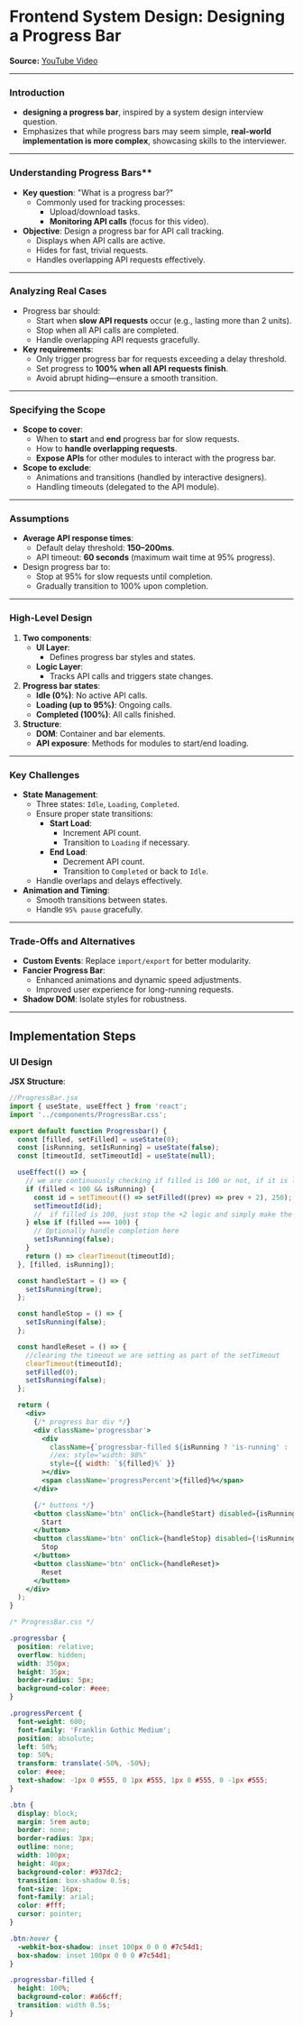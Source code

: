 # **Frontend System Design: Designing a Progress Bar**

**Source:** [YouTube Video](https://youtu.be/21ZgaFSRc_4?si=CdTFIasLZJ_J7YTo) 

----
### Introduction
- **designing a progress bar**, inspired by a system design interview question.
- Emphasizes that while progress bars may seem simple, **real-world implementation is more complex**, showcasing skills to the interviewer.

---

### Understanding Progress Bars**
- **Key question**: "What is a progress bar?"
  - Commonly used for tracking processes:
    - Upload/download tasks.
    - **Monitoring API calls** (focus for this video).
- **Objective**: Design a progress bar for API call tracking.
  - Displays when API calls are active.
  - Hides for fast, trivial requests.
  - Handles overlapping API requests effectively.

---

### Analyzing Real Cases
- Progress bar should:
  - Start when **slow API requests** occur (e.g., lasting more than 2 units).
  - Stop when all API calls are completed.
  - Handle overlapping API requests gracefully.
- **Key requirements**:
  - Only trigger progress bar for requests exceeding a delay threshold.
  - Set progress to **100% when all API requests finish**.
  - Avoid abrupt hiding—ensure a smooth transition.

---

### Specifying the Scope
- **Scope to cover**:
  - When to **start** and **end** progress bar for slow requests.
  - How to **handle overlapping requests**.
  - **Expose APIs** for other modules to interact with the progress bar.
- **Scope to exclude**:
  - Animations and transitions (handled by interactive designers).
  - Handling timeouts (delegated to the API module).

---

###  Assumptions
- **Average API response times**:
  - Default delay threshold: **150–200ms**.
  - API timeout: **60 seconds** (maximum wait time at 95% progress).
- Design progress bar to:
  - Stop at 95% for slow requests until completion.
  - Gradually transition to 100% upon completion.

---

### High-Level Design
1. **Two components**:
   - **UI Layer**:
     - Defines progress bar styles and states.
   - **Logic Layer**:
     - Tracks API calls and triggers state changes.
2. **Progress bar states**:
   - **Idle (0%)**: No active API calls.
   - **Loading (up to 95%)**: Ongoing calls.
   - **Completed (100%)**: All calls finished.
3. **Structure**:
   - **DOM**: Container and bar elements.
   - **API exposure**: Methods for modules to start/end loading.

---

### Key Challenges
- **State Management**:
  - Three states: `Idle`, `Loading`, `Completed`.
  - Ensure proper state transitions:
    - **Start Load**:
      - Increment API count.
      - Transition to `Loading` if necessary.
    - **End Load**:
      - Decrement API count.
      - Transition to `Completed` or back to `Idle`.
  - Handle overlaps and delays effectively.
- **Animation and Timing**:
  - Smooth transitions between states.
  - Handle `95% pause` gracefully.

---

### Trade-Offs and Alternatives
- **Custom Events**: Replace `import/export` for better modularity.
- **Fancier Progress Bar**:
  - Enhanced animations and dynamic speed adjustments.
  - Improved user experience for long-running requests.
- **Shadow DOM**: Isolate styles for robustness.

---

## **Implementation Steps**
### **UI Design**


**JSX Structure**:
```jsx
//ProgressBar.jsx
import { useState, useEffect } from 'react';
import '../components/ProgressBar.css';

export default function Progressbar() {
  const [filled, setFilled] = useState(0);
  const [isRunning, setIsRunning] = useState(false);
  const [timeoutId, setTimeoutId] = useState(null);

  useEffect(() => {
    // we are continuously checking if filled is 100 or not, if it is less than 100 then it keeps on running
    if (filled < 100 && isRunning) {
      const id = setTimeout(() => setFilled((prev) => prev + 2), 250);
      setTimeoutId(id);
      //  if filled is 100, just stop the +2 logic and simply make the state false
    } else if (filled === 100) {
      // Optionally handle completion here
      setIsRunning(false);
    }
    return () => clearTimeout(timeoutId);
  }, [filled, isRunning]);

  const handleStart = () => {
    setIsRunning(true);
  };

  const handleStop = () => {
    setIsRunning(false);
  };

  const handleReset = () => {
    //clearing the timeout we are setting as part of the setTimeout
    clearTimeout(timeoutId);
    setFilled(0);
    setIsRunning(false);
  };

  return (
    <div>
      {/* progress bar div */}
      <div className='progressbar'>
        <div
          className={`progressbar-filled ${isRunning ? 'is-running' : ''}`}
          //ex: style="width: 98%"
          style={{ width: `${filled}%` }}
        ></div>
        <span className='progressPercent'>{filled}%</span>
      </div>

      {/* buttons */}
      <button className='btn' onClick={handleStart} disabled={isRunning}>
        Start
      </button>
      <button className='btn' onClick={handleStop} disabled={!isRunning}>
        Stop
      </button>
      <button className='btn' onClick={handleReset}>
        Reset
      </button>
    </div>
  );
}
```

```css
/* ProgressBar.css */

.progressbar {
  position: relative;
  overflow: hidden;
  width: 350px;
  height: 35px;
  border-radius: 5px;
  background-color: #eee;
}

.progressPercent {
  font-weight: 600;
  font-family: 'Franklin Gothic Medium';
  position: absolute;
  left: 50%;
  top: 50%;
  transform: translate(-50%, -50%);
  color: #eee;
  text-shadow: -1px 0 #555, 0 1px #555, 1px 0 #555, 0 -1px #555;
}

.btn {
  display: block;
  margin: 5rem auto;
  border: none;
  border-radius: 3px;
  outline: none;
  width: 100px;
  height: 40px;
  background-color: #937dc2;
  transition: box-shadow 0.5s;
  font-size: 16px;
  font-family: arial;
  color: #fff;
  cursor: pointer;
}

.btn:hover {
  -webkit-box-shadow: inset 100px 0 0 0 #7c54d1;
  box-shadow: inset 100px 0 0 0 #7c54d1;
}

.progressbar-filled {
  height: 100%;
  background-color: #a66cff;
  transition: width 0.5s;
}
```